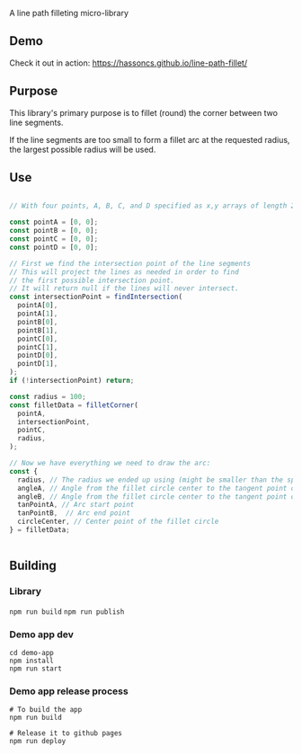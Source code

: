 A line path filleting micro-library

## Demo
Check it out in action:
https://hassoncs.github.io/line-path-fillet/

## Purpose

This library's primary purpose is to fillet (round) the corner between two line segments. 


If the line segments are too small to form a fillet arc at the requested radius, the 
largest possible radius will be used.

## Use

```.js

// With four points, A, B, C, and D specified as x,y arrays of length 2:

const pointA = [0, 0];
const pointB = [0, 0];
const pointC = [0, 0];
const pointD = [0, 0];

// First we find the intersection point of the line segments
// This will project the lines as needed in order to find 
// the first possible intersection point.
// It will return null if the lines will never intersect.
const intersectionPoint = findIntersection(
  pointA[0],
  pointA[1],
  pointB[0],
  pointB[1],
  pointC[0],
  pointC[1],
  pointD[0],
  pointD[1],
);
if (!intersectionPoint) return;

const radius = 100;
const filletData = filletCorner(
  pointA,
  intersectionPoint,
  pointC,
  radius,
);

// Now we have everything we need to draw the arc:
const {
  radius, // The radius we ended up using (might be smaller than the specified radius)
  angleA, // Angle from the fillet circle center to the tangent point on line A->I
  angleB, // Angle from the fillet circle center to the tangent point on line B->I
  tanPointA, // Arc start point
  tanPointB,  // Arc end point
  circleCenter, // Center point of the fillet circle
} = filletData;



```

## Building
### Library
`npm run build`
`npm run publish`

### Demo app dev
```.env
cd demo-app
npm install
npm run start
```


### Demo app release process
```.env
# To build the app
npm run build

# Release it to github pages
npm run deploy
```
